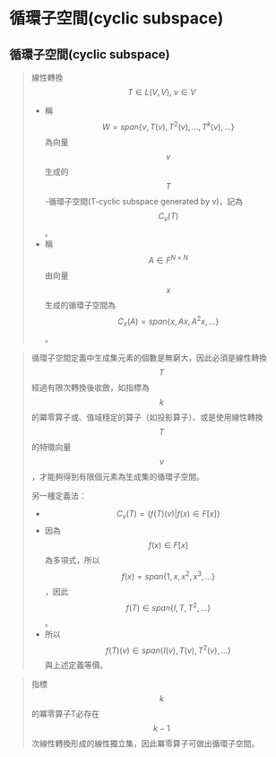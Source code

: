 # 循環子空間\(cyclic subspace\)

## 循環子空間\(cyclic subspace\)

> 線性轉換$$T \in L(V,V), ~v \in V$$
>
> * 稱$$W=span\{v,T(v),T^2 (v),\dots,T^k (v),\dots\}$$為向量$$v$$生成的$$T$$-循環子空間\(T-cyclic subspace generated by v\)，記為$$C_v (T)$$。
> * 稱$$A \in F^{N \times N}$$ 由向量$$x$$生成的循環子空間為$$C_x (A)=span\{x,Ax,A^2 x,\dots\}$$。

> 循環子空間定義中生成集元素的個數是無窮大，因此必須是線性轉換$$T$$經過有限次轉換後收斂，如指標為$$k$$的冪零算子或、值域穩定的算子（如投影算子）、或是使用線性轉換$$T$$的特徵向量$$v$$，才能夠得到有限個元素為生成集的循環子空間。
>
> 另一種定義法：
>
> * $$C_v (T)=\{f(T)(v)|f(x)∈F[x]\}$$
> * 因為$$f(x)∈F[x]$$為多項式，所以$$f(x)=span\{1,x,x^2,x^3,\dots\}$$，因此$$f(T) \in span\{I,T,T^2,\dots\}$$。
> * 所以$$f(T)(v) \in span\{I(v), T(v),T^2 (v),\dots\}$$與上述定義等價。

> 指標$$k$$的冪零算子T必存在$$k-1$$次線性轉換形成的線性獨立集，因此冪零算子可做出循環子空間。

